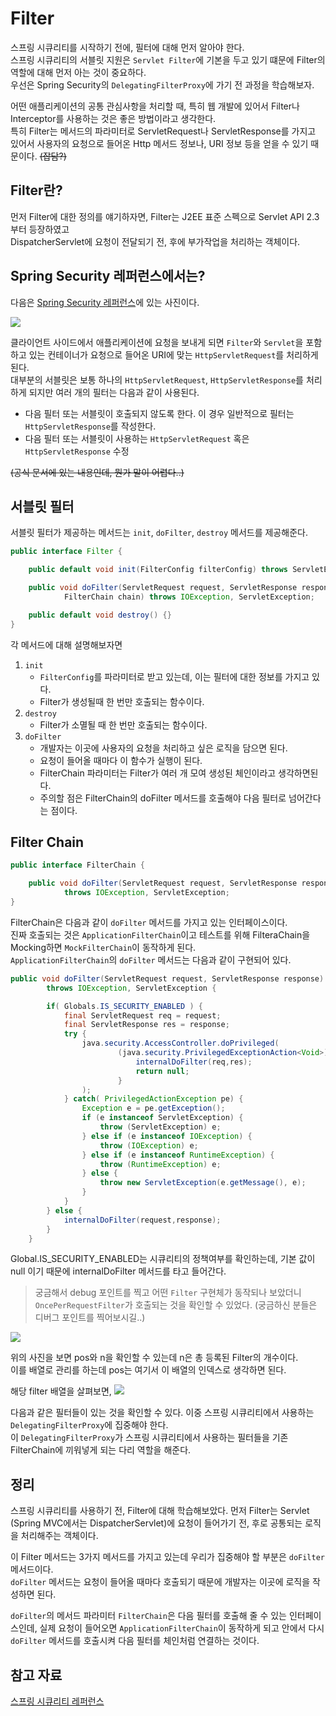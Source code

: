 # Filter

스프링 시큐리티를 시작하기 전에, 필터에 대해 먼저 알아야 한다. <br>
스프링 시큐리티의 서블릿 지원은 `Servlet Filter`에 기본을 두고 있기 떄문에 Filter의 역할에 대해 먼저 아는 것이 중요하다.<br> 
우선은 Spring Security의 `DelegatingFilterProxy`에 가기 전 과정을 학습해보자.

어떤 애플리케이션의 공통 관심사항을 처리할 때, 특히 웹 개발에 있어서 Filter나 Interceptor를 사용하는 것은 좋은 방법이라고 생각한다.<br> 특히 Filter는 메서드의 파라미터로 ServletRequest나 ServletResponse를 가지고 있어서 사용자의 요청으로 들어온 Http 메서드 정보나, URI 정보 등을 얻을 수 있기 때문이다. ~~(잡담?)~~

## Filter란?
먼저 Filter에 대한 정의를 얘기하자면, Filter는 J2EE 표준 스펙으로 Servlet API 2.3 부터 등장하였고 <br>
DispatcherServlet에 요청이 전달되기 전, 후에 부가작업을 처리하는 객체이다.

## Spring Security 레퍼런스에서는?

다음은 <a href="https://docs.spring.io/spring-security/reference/servlet/architecture.html">Spring Security 레퍼런스</a>에 있는 사진이다.

![](2022-09-19-20-01-01.png)

클라이언트 사이드에서 애플리케이션에 요청을 보내게 되면 `Filter`와 `Servlet`을 포함하고 있는 컨테이너가 요청으로 들어온 URI에 맞는 `HttpServletRequest`를 처리하게 된다.<br>
대부분의 서블릿은 보통 하나의 `HttpServletRequest`, `HttpServletResponse`를 처리하게 되지만 여러 개의 필터는 다음과 같이 사용된다.
- 다음 필터 또는 서블릿이 호출되지 않도록 한다. 이 경우 일반적으로 필터는 `HttpServletResponse`를 작성한다.
- 다음 필터 또는 서블릿이 사용하는 `HttpServletRequest` 혹은 `HttpServletResponse` 수정

~~(공식 문서에 있는 내용인데, 뭔가 말이 어렵다..)~~

## 서블릿 필터

서블릿 필터가 제공하는 메서드는 `init`, `doFilter`, `destroy` 메서드를 제공해준다.
```java
public interface Filter {

    public default void init(FilterConfig filterConfig) throws ServletException {}

    public void doFilter(ServletRequest request, ServletResponse response,
            FilterChain chain) throws IOException, ServletException;

    public default void destroy() {}
}
```
각 메서드에 대해 설명해보자면
1. `init`
    - `FilterConfig`를 파라미터로 받고 있는데, 이는 필터에 대한 정보를 가지고 있다. 
    - Filter가 생성될때 한 번만 호출되는 함수이다.
2. `destroy`
    - Filter가 소멸될 때 한 번만 호출되는 함수이다.
3. `doFilter`
    - 개발자는 이곳에 사용자의 요청을 처리하고 싶은 로직을 담으면 된다. 
    - 요청이 들어올 때마다 이 함수가 실행이 된다.
    - FilterChain 파라미터는 Filter가 여러 개 모여 생성된 체인이라고 생각하면된다.
    - 주의할 점은 FilterChain의 doFilter 메서드를 호출해야 다음 필터로 넘어간다는 점이다.

## Filter Chain
```java
public interface FilterChain {

    public void doFilter(ServletRequest request, ServletResponse response)
            throws IOException, ServletException;
}
```

FilterChain은 다음과 같이 `doFilter` 메서드를 가지고 있는 인터페이스이다. <br> 진짜 호출되는 것은 `ApplicationFilterChain`이고 테스트를 위해 FilteraChain을 Mocking하면 `MockFilterChain`이 동작하게 된다.<br>
`ApplicationFilterChain`의 `doFilter` 메서드는 다음과 같이 구현되어 있다.
```java
public void doFilter(ServletRequest request, ServletResponse response)
        throws IOException, ServletException {

        if( Globals.IS_SECURITY_ENABLED ) {
            final ServletRequest req = request;
            final ServletResponse res = response;
            try {
                java.security.AccessController.doPrivileged(
                        (java.security.PrivilegedExceptionAction<Void>) () -> {
                            internalDoFilter(req,res);
                            return null;
                        }
                );
            } catch( PrivilegedActionException pe) {
                Exception e = pe.getException();
                if (e instanceof ServletException) {
                    throw (ServletException) e;
                } else if (e instanceof IOException) {
                    throw (IOException) e;
                } else if (e instanceof RuntimeException) {
                    throw (RuntimeException) e;
                } else {
                    throw new ServletException(e.getMessage(), e);
                }
            }
        } else {
            internalDoFilter(request,response);
        }
    }
```
Global.IS_SECURITY_ENABLED는 시큐리티의 정책여부를 확인하는데, 기본 값이 null 이기 때문에 internalDoFilter 메서드를 타고 들어간다.<br>

> 궁금해서 debug 포인트를 찍고 어떤 `Filter` 구현체가 동작되나 보았더니 `OncePerRequestFilter`가 호출되는 것을 확인할 수 있었다. (궁금하신 분들은 디버그 포인트를 찍어보시길..)

![](2022-09-19-20-40-04.png)

위의 사진을 보면 pos와 n을 확인할 수 있는데 n은 총 등록된 Filter의 개수이다. <br>
이를 배열로 관리를 하는데 pos는 여기서 이 배열의 인덱스로 생각하면 된다. <br>

해당 filter 배열을 살펴보면, 
![](2022-09-19-20-45-24.png)

다음과 같은 필터들이 있는 것을 확인할 수 있다. 이중 스프링 시큐리티에서 사용하는 `DelegatingFilterProxy`에 집중해야 한다. <br>
이 `DelegatingFilterProxy`가 스프링 시큐리티에서 사용하는 필터들을 기존 FilterChain에 끼워넣게 되는 다리 역할을 해준다.

## 정리
스프링 시큐리티를 사용하기 전, Filter에 대해 학습해보았다. 먼저 Filter는 Servlet (Spring MVC에서는 DispatcherServlet)에 요청이 들어가기 전, 후로 공통되는 로직을 처리해주는 객체이다.

이 Filter 메서드는 3가지 메서드를 가지고 있는데 우리가 집중해야 할 부분은 `doFilter`메서드이다. <br>
`doFilter` 메서드는 요청이 들어올 때마다 호출되기 때문에 개발자는 이곳에 로직을 작성하면 된다.

`doFilter`의 메서드 파라미터 `FilterChain`은 다음 필터를 호출해 줄 수 있는 인터페이스인데, 실제 요청이 들어오면 `ApplicationFilterChain`이 동작하게 되고 안에서 다시 `doFilter` 메서드를 호출시켜 다음 필터를 체인처럼 연결하는 것이다.<br>

## 참고 자료
[스프링 시큐리티 레퍼런스](https://docs.spring.io/spring-security/reference/servlet/architecture.html)